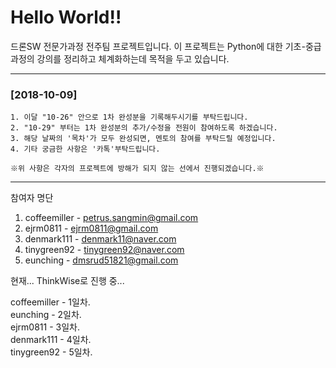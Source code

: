 # Hello World!!

드론SW 전문가과정 전주팀 프로젝트입니다.
이 프로젝트는 Python에 대한 기초-중급 과정의 강의를 정리하고 체계화하는데 목적을 두고 있습니다.
***
### [2018-10-09]
```
1. 이달 "10-26" 안으로 1차 완성분을 기록해두시기를 부탁드립니다.  
2. "10-29" 부터는 1차 완성분의 추가/수정을 전원이 참여하도록 하겠습니다.  
3. 해당 날짜의 '목차'가 모두 완성되면, 멘토의 참여를 부탁드릴 예정입니다.  
4. 기타 궁금한 사항은 '카톡'부탁드립니다.

※위 사항은 각자의 프로젝트에 방해가 되지 않는 선에서 진행되겠습니다.※
```
***
참여자 명단
1. coffeemiller - petrus.sangmin@gmail.com
2. ejrm0811 - ejrm0811@gmail.com
3. denmark111 - denmark11@naver.com
4. tinygreen92 - tinygreen92@naver.com
5. eunching - dmsrud51821@gmail.com

현재... ThinkWise로 진행 중...  

coffeemiller - 1일차.  
eunching - 2일차.  
ejrm0811 - 3일차.  
denmark111 - 4일차.  
tinygreen92 - 5일차.  
